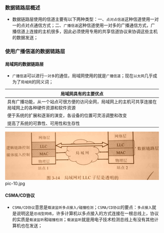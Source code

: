 ### 数据链路层概述
+ 数据链路层使用的信道主要有以下两种类型：一、`点对点信道`这种信道使用一对一的点对点通信方式；二、`广播信道`这种信道使用一对多的广播通信方式，广播信道上连接的主机很多，因此必须使用专用的共享信道协议来协调这些主机的数据发送；
### 使用广播信道的数据链路层
#### 局域网的数据链路层
+ `广播信道`可以进行`一对多`的通信，局域网使用的就是`广播信道`；现在`以太网`几乎成为了`局域网`的同义词；

|局域网具有的主要优点|
|------|
|具有广播功能，从一个站点可很方便的访问全网，局域网上的主机可共享连接在局域网上的各种硬件资源和软件资源|
|便于系统的扩展和逐渐的演变，各设备的位置可灵活调整和改变|
|提高了系统的可靠性、可用性和生存性|

![image](https://github.com/ningbaoqi/ComputerNetWork/blob/master/gif/pic-10.jpg)   pic-10.jpg

#### CSMA/CD协议
+ `CSMA/CD协议`意思是`载波监听多点接入/碰撞检测`；`CSMA/CD协议`的要点：`多点接入`就是说明这是`总线型网络`，许多计算机以多点接入的方式连接在一根总线上，协议的实质是`载波监听`和`碰撞检测`；`载波监听`就是用电子技术检测总线上有没有其他计算机也在发送；
